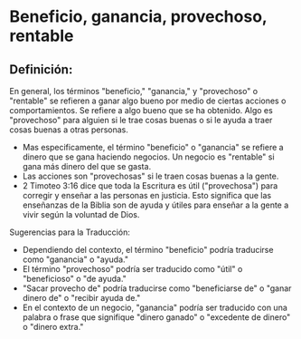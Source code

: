 # Beneficio, ganancia, provechoso, rentable

## Definición: 

En general, los términos "beneficio," "ganancia," y "provechoso" o "rentable" se refieren a ganar algo bueno  por medio de ciertas acciones o comportamientos.  Se refiere a algo bueno que se ha obtenido.  Algo es "provechoso" para alguien si le trae cosas buenas o si le ayuda a traer cosas buenas a otras personas.

* Mas especificamente, el término "beneficio" o "ganancia" se refiere a dinero que se gana haciendo negocios. Un negocio es "rentable" si gana más dinero del que se gasta.
* Las acciones son "provechosas" si le traen cosas buenas a la gente.
* 2 Timoteo 3:16 dice que toda la Escritura es útil ("provechosa") para corregir y enseñar a las personas en justicia.  Esto significa que las enseñanzas de la Biblia son de ayuda y útiles para enseñar a la gente a vivir según la voluntad de Dios.

Sugerencias para la Traducción:

* Dependiendo del contexto, el término "beneficio" podría traducirse como "ganancia" o "ayuda."
* El término "provechoso" podría ser traducido como "útil" o "beneficioso" o "de ayuda."
* "Sacar provecho de" podría traducirse como "beneficiarse de" o "ganar dinero de" o "recibir ayuda de."
* En el contexto de un negocio, "ganancia" podría ser traducido con una palabra o frase que signifique "dinero ganado" o "excedente de dinero" o "dinero extra."

